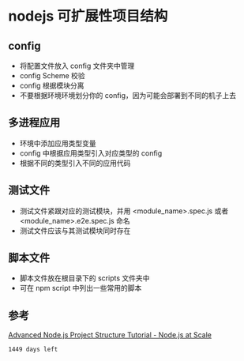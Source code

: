 # nodejs 可扩展性项目结构

## config
* 将配置文件放入 config 文件夹中管理
* config Scheme 校验
* config 根据模块分离
* 不要根据环境环境划分你的 config，因为可能会部署到不同的机子上去

## 多进程应用
* 环境中添加应用类型变量
* config 中根据应用类型引入对应类型的 config
* 根据不同的类型引入不同的应用代码

## 测试文件
* 测试文件紧跟对应的测试模块，并用 <module_name>.spec.js 或者 <module_name>.e2e.spec.js 命名
* 测试文件应该与其测试模块同时存在

## 脚本文件
* 脚本文件放在根目录下的 scripts 文件夹中
* 可在 npm script 中列出一些常用的脚本

## 参考
[Advanced Node.js Project Structure Tutorial - Node.js at Scale
](https://blog.risingstack.com/node-js-project-structure-tutorial-node-js-at-scale/?utm_source=mybridge&utm_medium=blog&utm_campaign=read_more)

`1449 days left`

